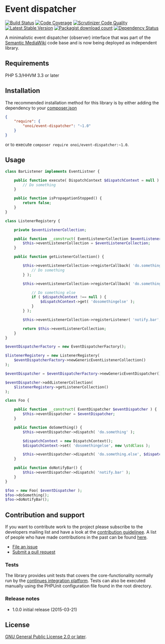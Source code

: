 # Event dispatcher

[![Build Status](https://secure.travis-ci.org/onoi/event-dispatcher.svg?branch=master)](http://travis-ci.org/onoi/event-dispatcher)
[![Code Coverage](https://scrutinizer-ci.com/g/onoi/event-dispatcher/badges/coverage.png?b=master)](https://scrutinizer-ci.com/g/onoi/event-dispatcher/?branch=master)
[![Scrutinizer Code Quality](https://scrutinizer-ci.com/g/onoi/event-dispatcher/badges/quality-score.png?b=master)](https://scrutinizer-ci.com/g/onoi/event-dispatcher/?branch=master)
[![Latest Stable Version](https://poser.pugx.org/onoi/event-dispatcher/version.png)](https://packagist.org/packages/onoi/event-dispatcher)
[![Packagist download count](https://poser.pugx.org/onoi/event-dispatcher/d/total.png)](https://packagist.org/packages/onoi/event-dispatcher)
[![Dependency Status](https://www.versioneye.com/php/onoi:event-dispatcher/badge.png)](https://www.versioneye.com/php/onoi:event-dispatcher)

A minimalistic event dispatcher (observer) interface that was part of the [Semantic MediaWiki][smw] code base and
is now being deployed as independent library.

## Requirements

PHP 5.3/HHVM 3.3 or later

## Installation

The recommended installation method for this library is by either adding
the dependency to your [composer.json][composer]

```json
{
	"require": {
		"onoi/event-dispatcher": "~1.0"
	}
}
```
or to execute `composer require onoi/event-dispatcher:~1.0`.

## Usage

```php
class BarListener implements EventListner {

	public function execute( DispatchContext $dispatchContext = null ) {
		// Do something
	}

	public function isPropagationStopped() {
		return false;
	}
}
```
```php
class ListenerRegistery {

	private $eventListenerCollection;

	public function __construct( EventListenerCollection $eventListenerCollection ) {
		$this->eventListenerCollection = $eventListenerCollection;
	}

	public function getListenerCollection() {

		$this->eventListenerCollection->registerCallback( 'do.something', function() {
			// Do something
		} );

		$this->eventListenerCollection->registerCallback( 'do.something.else', function( DispatchContext $dispatchContext = null ) {

			// Do something else
			if ( $dispatchContext !== null ) {
				$dispatchContext->get( 'dosomethingelse' );
			}
		} );

		$this->eventListenerCollection->registerListener( 'notify.bar', new BarListener() );

		return $this->eventListenerCollection;
	}
}
```
```php
$eventDispatcherFactory = new EventDispatcherFactory();

$listenerRegistery = new ListenerRegistery(
	$eventDispatcherFactory->newGenericEventListenerCollection()
);

$eventDispatcher = $eventDispatcherFactory->newGenericEventDispatcher();

$eventDispatcher->addListenerCollection(
	$listenerRegistery->getListenerCollection()
);

class Foo {

	public function __construct( EventDispatcher $eventDispatcher ) {
		$this->eventDispatcher = $eventDispatcher;
	}

	public function doSomething() {
		$this->eventDispatcher->dispatch( 'do.something' );

		$dispatchContext = new DispatchContext();
		$dispatchContext->set( 'dosomethingelse', new \stdClass );

		$this->eventDispatcher->dispatch( 'do.something.else', $dispatchContext );
	}

	public function doNotifyBar() {
		$this->eventDispatcher->dispatch( 'notify.bar' );
	}
}

$foo = new Foo( $eventDispatcher );
$foo->doSomething();
$foo->doNotifyBar();
```

## Contribution and support

If you want to contribute work to the project please subscribe to the
developers mailing list and have a look at the [contribution guidelinee](/CONTRIBUTING.md). A list of people who have made contributions in the past can be found [here][contributors].

* [File an issue](https://github.com/onoi/event-dispatcher/issues)
* [Submit a pull request](https://github.com/onoi/event-dispatcher/pulls)

### Tests

The library provides unit tests that covers the core-functionality normally run by the [continues integration platform][travis]. Tests can also be executed manually using the PHPUnit configuration file found in the root directory.

### Release notes

* 1.0.0 initial release (2015-03-21)

## License

[GNU General Public License 2.0 or later][license].

[composer]: https://getcomposer.org/
[contributors]: https://github.com/onoi/event-dispatcher/graphs/contributors
[license]: https://www.gnu.org/copyleft/gpl.html
[travis]: https://travis-ci.org/onoi/event-dispatcher
[smw]: https://github.com/SemanticMediaWiki/SemanticMediaWiki/
